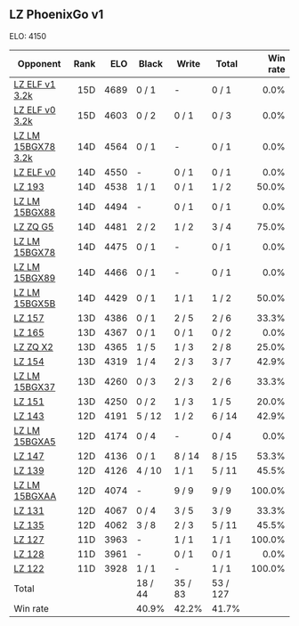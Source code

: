 ## LZ PhoenixGo v1 ##

ELO: 4150

Opponent | Rank | ELO | Black | Write | Total | Win rate
---------|-----:|----:|-------|-------|-------|-------:
[LZ ELF v1 3.2k](LZ%20ELF%20v1%203.2k.md) | 15D | 4689 | 0 / 1 | - | 0 / 1 | 0.0%
[LZ ELF v0 3.2k](LZ%20ELF%20v0%203.2k.md) | 15D | 4603 | 0 / 2 | 0 / 1 | 0 / 3 | 0.0%
[LZ LM 15BGX78 3.2k](LZ%20LM%2015BGX78%203.2k.md) | 14D | 4564 | 0 / 1 | - | 0 / 1 | 0.0%
[LZ ELF v0](LZ%20ELF%20v0.md) | 14D | 4550 | - | 0 / 1 | 0 / 1 | 0.0%
[LZ 193](LZ%20193.md) | 14D | 4538 | 1 / 1 | 0 / 1 | 1 / 2 | 50.0%
[LZ LM 15BGX88](LZ%20LM%2015BGX88.md) | 14D | 4494 | - | 0 / 1 | 0 / 1 | 0.0%
[LZ ZQ G5](LZ%20ZQ%20G5.md) | 14D | 4481 | 2 / 2 | 1 / 2 | 3 / 4 | 75.0%
[LZ LM 15BGX78](LZ%20LM%2015BGX78.md) | 14D | 4475 | 0 / 1 | - | 0 / 1 | 0.0%
[LZ LM 15BGX89](LZ%20LM%2015BGX89.md) | 14D | 4466 | 0 / 1 | - | 0 / 1 | 0.0%
[LZ LM 15BGX5B](LZ%20LM%2015BGX5B.md) | 14D | 4429 | 0 / 1 | 1 / 1 | 1 / 2 | 50.0%
[LZ 157](LZ%20157.md) | 13D | 4386 | 0 / 1 | 2 / 5 | 2 / 6 | 33.3%
[LZ 165](LZ%20165.md) | 13D | 4367 | 0 / 1 | 0 / 1 | 0 / 2 | 0.0%
[LZ ZQ X2](LZ%20ZQ%20X2.md) | 13D | 4365 | 1 / 5 | 1 / 3 | 2 / 8 | 25.0%
[LZ 154](LZ%20154.md) | 13D | 4319 | 1 / 4 | 2 / 3 | 3 / 7 | 42.9%
[LZ LM 15BGX37](LZ%20LM%2015BGX37.md) | 13D | 4260 | 0 / 3 | 2 / 3 | 2 / 6 | 33.3%
[LZ 151](LZ%20151.md) | 13D | 4250 | 0 / 2 | 1 / 3 | 1 / 5 | 20.0%
[LZ 143](LZ%20143.md) | 12D | 4191 | 5 / 12 | 1 / 2 | 6 / 14 | 42.9%
[LZ LM 15BGXA5](LZ%20LM%2015BGXA5.md) | 12D | 4174 | 0 / 4 | - | 0 / 4 | 0.0%
[LZ 147](LZ%20147.md) | 12D | 4136 | 0 / 1 | 8 / 14 | 8 / 15 | 53.3%
[LZ 139](LZ%20139.md) | 12D | 4126 | 4 / 10 | 1 / 1 | 5 / 11 | 45.5%
[LZ LM 15BGXAA](LZ%20LM%2015BGXAA.md) | 12D | 4074 | - | 9 / 9 | 9 / 9 | 100.0%
[LZ 131](LZ%20131.md) | 12D | 4067 | 0 / 4 | 3 / 5 | 3 / 9 | 33.3%
[LZ 135](LZ%20135.md) | 12D | 4062 | 3 / 8 | 2 / 3 | 5 / 11 | 45.5%
[LZ 127](LZ%20127.md) | 11D | 3963 | - | 1 / 1 | 1 / 1 | 100.0%
[LZ 128](LZ%20128.md) | 11D | 3961 | - | 0 / 1 | 0 / 1 | 0.0%
[LZ 122](LZ%20122.md) | 11D | 3928 | 1 / 1 | - | 1 / 1 | 100.0%
Total | | | 18 / 44 | 35 / 83 | 53 / 127 | 
Win rate| | | 40.9% | 42.2% | 41.7% | 
